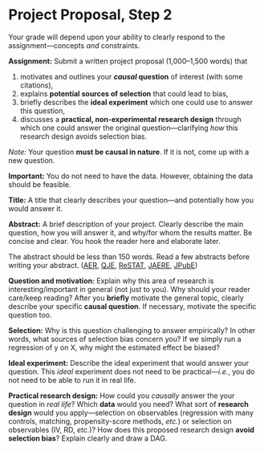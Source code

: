 # Project Proposal, Step 2

Your grade will depend upon your ability to clearly respond to the assignment—concepts *and* constraints.

**Assignment:** Submit a written project proposal (1,000–1,500 words) that 

1. motivates and outlines your ***causal* question** of interest (with some citations),
2. explains **potential sources of selection** that could lead to bias,
3. briefly describes the **ideal experiment** which one could use to answer this question,
4. discusses a **practical, non-experimental research design** through which one could answer the original question—clarifying *how* this research design avoids selection bias.

*Note:* Your question **must be causal in nature**. If it is not, come up with a new question.

**Important:** You do not need to have the data. However, obtaining the data should be feasible.

**Title:** A title that clearly describes your question—and potentially how you would answer it.

**Abstract:** A brief description of your project. Clearly describe the main question, how you will answer it, and why/for whom the results matter. Be concise and clear. You hook the reader here and elaborate later.

The abstract should be less than 150 words. Read a few abstracts before writing your abstract. ([AER](https://www.aeaweb.org/issues/676), [QJE](https://academic.oup.com/qje/issue), [ReSTAT](https://direct.mit.edu/rest), [JAERE](https://www.journals.uchicago.edu/toc/jaere/current), [JPubE](https://www.journals.elsevier.com/journal-of-public-economics))

**Question and motivation:**  Explain why this area of research is interesting/important in general (not just to you). Why should your reader care/keep reading? After you  **briefly** motivate the general topic, clearly describe your specific **causal question**. If necessary, motivate the specific question too.

**Selection:**  Why is this question challenging to answer empirically? In other words, what sources of selection bias concern you? If we simply run a regression of y on X, why might the estimated effect be biased?

**Ideal experiment:**  Describe the ideal experiment that would answer your question. This *ideal* experiment does not need to be practical—*i.e.*, you do not need to be able to run it in real life.

**Practical research design:**  How could you *causally* answer the your question in *real life*? Which **data** would you need? What sort of **research design** would you apply—selection on observables (regression with many controls, matching, propensity-score methods, *etc.*) or selection on observables (IV, RD, *etc.*)? How does this proposed research design **avoid selection bias**? Explain clearly and draw a DAG.

